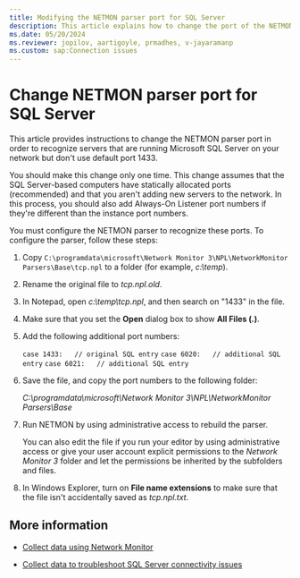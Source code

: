 ```yaml
---
title: Modifying the NETMON parser port for SQL Server
description: This article explains how to change the port of the NETMON parser for SQL Server.
ms.date: 05/20/2024
ms.reviewer: jopilov, aartigoyle, prmadhes, v-jayaramanp
ms.custom: sap:Connection issues
---
```


# Change NETMON parser port for SQL Server

This article provides instructions to change the NETMON parser port in order to recognize servers that are running Microsoft SQL Server on your network but don't use default port 1433.

You should make this change only one time. This change assumes that the SQL Server-based computers have statically allocated ports (recommended) and that you aren't adding new servers to the network. In this process, you should also add Always-On Listener port numbers if they're different than the instance port numbers.

You must configure the NETMON parser to recognize these ports. To configure the parser, follow these steps:

1. Copy `C:\programdata\microsoft\Network Monitor 3\NPL\NetworkMonitor Parsers\Base\tcp.npl` to a folder (for example, *c:\temp*).
1. Rename the original file to *tcp.npl.old*.
1. In Notepad, open *c:\temp\tcp.npl*, and then search on "1433" in the file.
1. Make sure that you set the **Open** dialog box to show **All Files (*.*)**.
1. Add the following additional port numbers:

    `case 1433:   // original SQL entry`
    `case 6020:   // additional SQL entry`
    `case 6021:   // additional SQL entry`

1. Save the file, and copy the port numbers to the following folder:

   *C:\programdata\microsoft\Network Monitor 3\NPL\NetworkMonitor Parsers\Base*

1. Run NETMON by using administrative access to rebuild the parser.

   You can also edit the file if you run your editor by using administrative access or give your user account explicit permissions to the *Network Monitor 3* folder and let the permissions be inherited by the subfolders and files.

1. In Windows Explorer, turn on **File name extensions** to make sure that the file isn't accidentally saved as *tcp.npl.txt*.

## More information

- [Collect data using Network Monitor](../../../windows-client/networking/collect-data-using-network-monitor.md)

- [Collect data to troubleshoot SQL Server connectivity issues](collect-data-to-troubleshoot-sql-connectivity-issues.md)